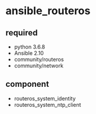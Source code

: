# ansible_routeros
## required
- python 3.6.8
- Ansible 2.10
- community/routeros
- community/network
## component
- routeros_system_identity
- routeros_system_ntp_client
